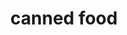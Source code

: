 ---
layout: smileys&emotion
title: canned food
emoji: canned_food
permalink: 🥫.html
image: assets/img/3moji/canned_food.png
---